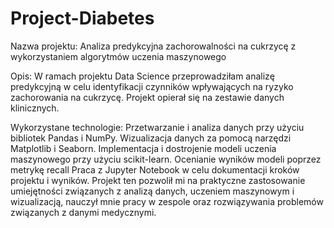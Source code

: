 # Project-Diabetes
Nazwa projektu: Analiza predykcyjna zachorowalności na cukrzycę z wykorzystaniem algorytmów uczenia maszynowego

Opis: W ramach projektu Data Science przeprowadziłam analizę predykcyjną w celu identyfikacji czynników wpływających na ryzyko zachorowania na cukrzycę. Projekt opierał się na zestawie danych klinicznych.

Wykorzystane technologie:
Przetwarzanie i analiza danych przy użyciu bibliotek Pandas i NumPy.
Wizualizacja danych za pomocą narzędzi Matplotlib i Seaborn.
Implementacja i dostrojenie modeli uczenia maszynowego przy użyciu scikit-learn.
Ocenianie wyników modeli poprzez metrykę recall
Praca z Jupyter Notebook w celu dokumentacji kroków projektu i wyników.
Projekt ten pozwolił mi na praktyczne zastosowanie umiejętności związanych z analizą danych, uczeniem maszynowym i wizualizacją, nauczył mnie pracy w zespole oraz rozwiązywania problemów związanych z danymi medycznymi.
